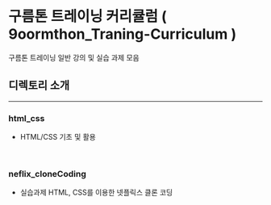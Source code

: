 # 구름톤 트레이닝 커리큘럼 ( 9oormthon_Traning-Curriculum )
구름톤 트레이닝 일반 강의 및 실습 과제 모음

## 디렉토리 소개
---

### html_css
* HTML/CSS 기초 및 활용
<br>

### neflix_cloneCoding
* 실습과제 HTML, CSS를 이용한 넷플릭스 클론 코딩
